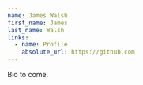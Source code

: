```yaml
---
name: James Walsh
first_name: James
last_name: Walsh
links:
  - name: Profile
    absolute_url: https://github.com
---
```


Bio to come.